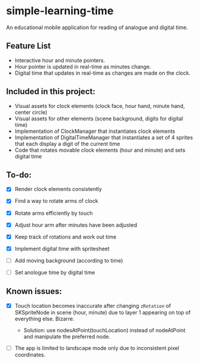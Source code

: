 # simple-learning-time
An educational mobile application for reading of analogue and digital time.

## Feature List
* Interactive hour and minute pointers.
* Hour pointer is updated in real-time as minutes change.
* Digital time that updates in real-time as changes are made on the clock.


## Included in this project:
* Visual assets for clock elements (clock face, hour hand, minute hand, center circle)
* Visual assets for other elements (scene background, digits for digital time)
* Implementation of ClockManager that instantiates clock elements
* Implementation of DigitalTimeManager that instantiates a set of 4 sprites that each display a digit of the current time
* Code that rotates movable clock elements (hour and minute) and sets digital time


## To-do:
- [x] Render clock elements consistently
- [x] Find a way to rotate arms of clock
- [x] Rotate arms efficiently by touch
- [x] Adjust hour arm after minutes have been adjusted
- [x] Keep track of rotations and work out time
- [x] Implement digital time with spritesheet
- [ ] Add moving background (according to time)
- [ ] Set anologue time by digital time



## Known issues:
- [x] Touch location becomes inaccurate after changing `zRotation` of SKSpriteNode in scene (hour, minute) due to layer 1 appearing on top of everything else. Bizarre.
   - Solution: use nodesAtPoint(touchLocation) instead of nodeAtPoint and manipulate the preferred node.
 
- [ ] The app is limited to landscape mode only due to inconsistent pixel coordinates.




